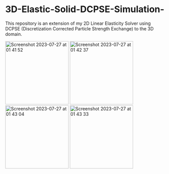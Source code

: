 # 3D-Elastic-Solid-DCPSE-Simulation-
This repository is an extension of my 2D Linear Elasticity Solver using DCPSE (Discretization Corrected Particle Strength Exchange) to the 3D domain.

<img height="200" alt="Screenshot 2023-07-27 at 01 41 52" src="https://github.com/christopheradnel414/3D-Elastic-Solid-DCPSE-Simulation/assets/41734037/5c4fefec-4dc4-4e98-9f0a-f1adc8308847">
<img height="200" alt="Screenshot 2023-07-27 at 01 42 37" src="https://github.com/christopheradnel414/3D-Elastic-Solid-DCPSE-Simulation/assets/41734037/d1102c33-31ef-4102-a29d-c8b783a08384">
<img height="200" alt="Screenshot 2023-07-27 at 01 43 04" src="https://github.com/christopheradnel414/3D-Elastic-Solid-DCPSE-Simulation/assets/41734037/73cdbbb2-c255-4954-9f84-d14165c83a41">
<img height="200" alt="Screenshot 2023-07-27 at 01 43 33" src="https://github.com/christopheradnel414/3D-Elastic-Solid-DCPSE-Simulation/assets/41734037/9c1c06c7-b3b7-47ab-8d09-ed260dc2e9fc">
